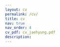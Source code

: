 ```yaml
---
layout: cv
permalink: /cv/
title: cv
nav: true
nav_order: 4
cv_pdf: cv_jaehyung.pdf
description:
---
```

